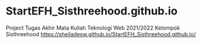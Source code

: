# StartEFH_Sisthreehood.github.io
Project Tugas Akhir Mata Kuliah Teknologi Web 2021/2022 Kelompok Sisthreehood
https://sheiladesw.github.io/StartEFH_Sisthreehood.github.io/
